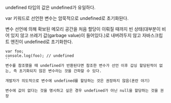 undefined 타입의 값은 undefined가 유일하다.

var 키워드로 선언한 변수는 암묵적으로 undefined로 초기화돤다.

변수 선언에 의해 확보된 메모리 공간을 처음 할당이 이뤄질 때까지 빈 상태(대부분이 비어 있지 않고 쓰레기 값(garbage value)이 들어있다.)로 내버려두지 않고 자바스크립트 엔진이 undefined로 초기화한다.
```
var foo;
console.log(foo); // undefined
``
변수를 참조했을 때 undefined가 반환된다면 참조한 변수가 선언 이후 갑싱 할당된적이 없는, 즉 초기화되지 않은 변수라는 것을 간파할 수 있다.

개발자가 의도적으로 변수에 undefined를 할당하는 것은 권장하지 않음(혼란 야기)

변수에 값이 없다는 것을 명시하고 싶은 경우 undefined가 아닌 null을 할당하는 것을 권장

